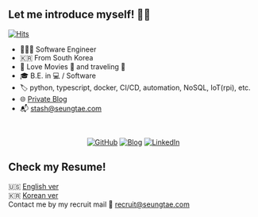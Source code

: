 ## Let me introduce myself! 👋🏻

[![Hits](https://hits.seeyoufarm.com/api/count/incr/badge.svg?url=https%3A%2F%2Fgithub.com%2Fkstash&count_bg=%2379C83D&title_bg=%23555555&icon=&icon_color=%23E7E7E7&title=hits&edge_flat=false)](https://hits.seeyoufarm.com)

- 👨🏻‍💻 Software Engineer
- 🇰🇷 From South Korea
- 🥰 Love Movies 🍿 and traveling 🧭
- 🎓 B.E. in 💻 / Software
- 🏷 python, typescript, docker, CI/CD, automation, NoSQL, IoT(rpi), etc. 
- 🌐 [Private Blog](https://blog.seungtae.com)
- 📬 <stash@seungtae.com>


<br />
<p align="center">
  <a href="https://github.com/kstash"><img src="https://img.shields.io/github/followers/kstash.svg?label=GitHub&style=social" alt="GitHub" /></a>
  <a href="https://blog.seungtae.com"><img src="https://img.shields.io/badge/blog-blog.seungtae.com-202020.svg" alt="Blog" /></a>
  <a href="https://kr.linkedin.com/in/seungtaekim1996"><img src="https://img.shields.io/badge/LinkedIn-kstash-0077b5.svg?style=flat&logo=linkedin" alt="LinkedIn" /></a>
</p>


## Check my Resume!
🇺🇸 [English ver](https://resume.seungtae.com/en)
<br />
🇰🇷 [Korean ver](https://resume.seungtae.com/kr)
<br />
Contact me by my recruit mail 💼 <recruit@seungtae.com>
